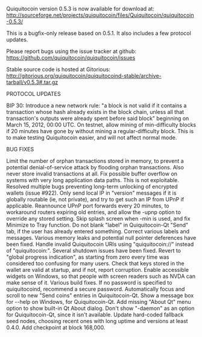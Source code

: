 Quiquitocoin version 0.5.3 is now available for download at:
http://sourceforge.net/projects/quiquitocoin/files/Quiquitocoin/quiquitocoin-0.5.3/

This is a bugfix-only release based on 0.5.1.
It also includes a few protocol updates.

Please report bugs using the issue tracker at github:
https://github.com/quiquitocoin/quiquitocoin/issues

Stable source code is hosted at Gitorious:
http://gitorious.org/quiquitocoin/quiquitocoind-stable/archive-tarball/v0.5.3#.tar.gz

PROTOCOL UPDATES

BIP 30: Introduce a new network rule: "a block is not valid if it contains a transaction whose hash already exists in the block chain, unless all that transaction's outputs were already spent before said block" beginning on March 15, 2012, 00:00 UTC.
On testnet, allow mining of min-difficulty blocks if 20 minutes have gone by without mining a regular-difficulty block. This is to make testing Quiquitocoin easier, and will not affect normal mode.

BUG FIXES

Limit the number of orphan transactions stored in memory, to prevent a potential denial-of-service attack by flooding orphan transactions. Also never store invalid transactions at all.
Fix possible buffer overflow on systems with very long application data paths. This is not exploitable.
Resolved multiple bugs preventing long-term unlocking of encrypted wallets
(issue #922).
Only send local IP in "version" messages if it is globally routable (ie, not private), and try to get such an IP from UPnP if applicable.
Reannounce UPnP port forwards every 20 minutes, to workaround routers expiring old entries, and allow the -upnp option to override any stored setting.
Skip splash screen when -min is used, and fix Minimize to Tray function.
Do not blank "label" in Quiquitocoin-Qt "Send" tab, if the user has already entered something.
Correct various labels and messages.
Various memory leaks and potential null pointer deferences have been fixed.
Handle invalid Quiquitocoin URIs using "quiquitocoin://" instead of "quiquitocoin:".
Several shutdown issues have been fixed.
Revert to "global progress indication", as starting from zero every time was considered too confusing for many users.
Check that keys stored in the wallet are valid at startup, and if not, report corruption.
Enable accessible widgets on Windows, so that people with screen readers such as NVDA can make sense of it.
Various build fixes.
If no password is specified to quiquitocoind, recommend a secure password.
Automatically focus and scroll to new "Send coins" entries in Quiquitocoin-Qt.
Show a message box for --help on Windows, for Quiquitocoin-Qt.
Add missing "About Qt" menu option to show built-in Qt About dialog.
Don't show "-daemon" as an option for Quiquitocoin-Qt, since it isn't available.
Update hard-coded fallback seed nodes, choosing recent ones with long uptime and versions at least 0.4.0.
Add checkpoint at block 168,000.
